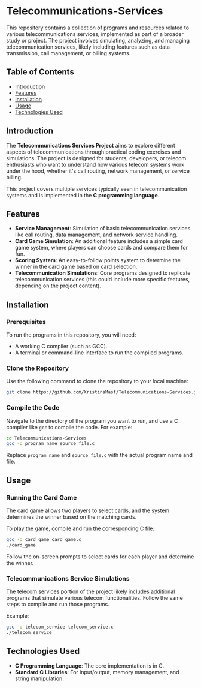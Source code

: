 # Telecommunications-Services

This repository contains a collection of programs and resources related to various telecommunications services, implemented as part of a broader study or project. The project involves simulating, analyzing, and managing telecommunication services, likely including features such as data transmission, call management, or billing systems.

## Table of Contents

- [Introduction](#introduction)
- [Features](#features)
- [Installation](#installation)
- [Usage](#usage)
- [Technologies Used](#technologies-used)

## Introduction

The **Telecommunications Services Project** aims to explore different aspects of telecommunications through practical coding exercises and simulations. The project is designed for students, developers, or telecom enthusiasts who want to understand how various telecom systems work under the hood, whether it's call routing, network management, or service billing.

This project covers multiple services typically seen in telecommunication systems and is implemented in the **C programming language**.

## Features

- **Service Management**: Simulation of basic telecommunication services like call routing, data management, and network service handling.
- **Card Game Simulation**: An additional feature includes a simple card game system, where players can choose cards and compare them for fun.
- **Scoring System**: An easy-to-follow points system to determine the winner in the card game based on card selection.
- **Telecommunication Simulations**: Core programs designed to replicate telecommunication services (this could include more specific features, depending on the project content).
  
## Installation

### Prerequisites

To run the programs in this repository, you will need:
- A working C compiler (such as GCC).
- A terminal or command-line interface to run the compiled programs.

### Clone the Repository

Use the following command to clone the repository to your local machine:

```bash
git clone https://github.com/XristinaMast/Telecommunications-Services.git
```

### Compile the Code

Navigate to the directory of the program you want to run, and use a C compiler like `gcc` to compile the code. For example:

```bash
cd Telecommunications-Services
gcc -o program_name source_file.c
```

Replace `program_name` and `source_file.c` with the actual program name and file.

## Usage

### Running the Card Game

The card game allows two players to select cards, and the system determines the winner based on the matching cards.

To play the game, compile and run the corresponding C file:

```bash
gcc -o card_game card_game.c
./card_game
```

Follow the on-screen prompts to select cards for each player and determine the winner.

### Telecommunications Service Simulations

The telecom services portion of the project likely includes additional programs that simulate various telecom functionalities. Follow the same steps to compile and run those programs.

Example:

```bash
gcc -o telecom_service telecom_service.c
./telecom_service
```

## Technologies Used

- **C Programming Language**: The core implementation is in C.
- **Standard C Libraries**: For input/output, memory management, and string manipulation.
